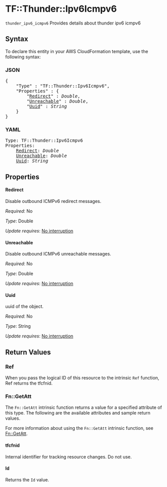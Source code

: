 # TF::Thunder::Ipv6Icmpv6

`thunder_ipv6_icmpv6` Provides details about thunder ipv6 icmpv6

## Syntax

To declare this entity in your AWS CloudFormation template, use the following syntax:

### JSON

<pre>
{
    "Type" : "TF::Thunder::Ipv6Icmpv6",
    "Properties" : {
        "<a href="#redirect" title="Redirect">Redirect</a>" : <i>Double</i>,
        "<a href="#unreachable" title="Unreachable">Unreachable</a>" : <i>Double</i>,
        "<a href="#uuid" title="Uuid">Uuid</a>" : <i>String</i>
    }
}
</pre>

### YAML

<pre>
Type: TF::Thunder::Ipv6Icmpv6
Properties:
    <a href="#redirect" title="Redirect">Redirect</a>: <i>Double</i>
    <a href="#unreachable" title="Unreachable">Unreachable</a>: <i>Double</i>
    <a href="#uuid" title="Uuid">Uuid</a>: <i>String</i>
</pre>

## Properties

#### Redirect

Disable outbound ICMPv6 redirect messages.

_Required_: No

_Type_: Double

_Update requires_: [No interruption](https://docs.aws.amazon.com/AWSCloudFormation/latest/UserGuide/using-cfn-updating-stacks-update-behaviors.html#update-no-interrupt)

#### Unreachable

Disable outbound ICMPv6 unreachable messages.

_Required_: No

_Type_: Double

_Update requires_: [No interruption](https://docs.aws.amazon.com/AWSCloudFormation/latest/UserGuide/using-cfn-updating-stacks-update-behaviors.html#update-no-interrupt)

#### Uuid

uuid of the object.

_Required_: No

_Type_: String

_Update requires_: [No interruption](https://docs.aws.amazon.com/AWSCloudFormation/latest/UserGuide/using-cfn-updating-stacks-update-behaviors.html#update-no-interrupt)

## Return Values

### Ref

When you pass the logical ID of this resource to the intrinsic `Ref` function, Ref returns the tfcfnid.

### Fn::GetAtt

The `Fn::GetAtt` intrinsic function returns a value for a specified attribute of this type. The following are the available attributes and sample return values.

For more information about using the `Fn::GetAtt` intrinsic function, see [Fn::GetAtt](https://docs.aws.amazon.com/AWSCloudFormation/latest/UserGuide/intrinsic-function-reference-getatt.html).

#### tfcfnid

Internal identifier for tracking resource changes. Do not use.

#### Id

Returns the <code>Id</code> value.

